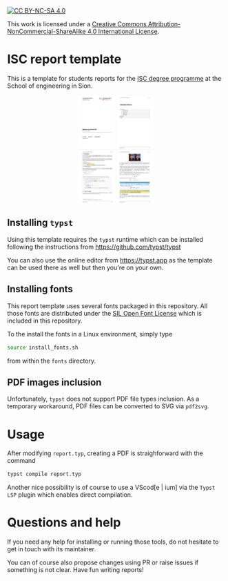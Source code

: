 [![CC BY-NC-SA 4.0][cc-by-nc-sa-shield]][cc-by-nc-sa]

This work is licensed under a
[Creative Commons Attribution-NonCommercial-ShareAlike 4.0 International License][cc-by-nc-sa].

[cc-by-nc-sa]: http://creativecommons.org/licenses/by-nc-sa/4.0/
[cc-by-nc-sa-image]: https://licensebuttons.net/l/by-nc-sa/4.0/88x31.png
[cc-by-nc-sa-shield]: https://img.shields.io/badge/License-CC%20BY--NC--SA%204.0-lightgrey.svg


# ISC report template

This is a template for students reports for the [ISC degree programme](https://www.hevs.ch/isc) at the School of engineering in Sion.

<p align="center">
<img src="sample.png" width="35%" height="35%">
</P>

## Installing `typst` 

Using this template requires the `typst` runtime which can be installed following the instructions from <https://github.com/typst/typst>

You can also use the online editor from <https://typst.app> as the template can be used there as well but then you're on your own.

## Installing fonts

This report template uses several fonts packaged in this repository. All those fonts are distributed under the [SIL Open Font License](https://openfontlicense.org/) which is included in this repository.

To the install the fonts in a Linux environment, simply type

```bash
source install_fonts.sh
```

from within the `fonts` directory.

## PDF images inclusion

Unfortunately, `typst` does not support PDF file types inclusion. As a temporary workaround, PDF files can be converted to SVG via `pdf2svg`.

# Usage

After modifying `report.typ`, creating a PDF is straighforward with the command

```bash
typst compile report.typ
```

Another nice possibility is of course to use a VScod[e | ium] via the `Typst LSP` plugin which enables direct compilation.

# Questions and help

If you need any help for installing or running those tools, do not hesitate to get in touch with its maintainer.

You can of course also propose changes using PR or raise issues if something is not clear. Have fun writing reports!